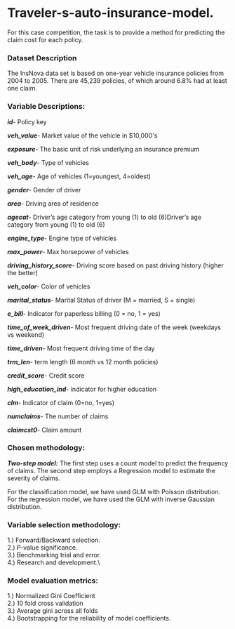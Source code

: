 # Traveler-s-auto-insurance-model.
For this case competition, the task is to provide a method for predicting the claim cost for each policy.

### Dataset Description
The InsNova data set is based on one-year vehicle insurance policies from 2004 to 2005. There are 45,239 policies, of which around 6.8% had at least one claim.

### Variable Descriptions:
***id***- Policy key

***veh_value***- Market value of the vehicle in $10,000's

***exposure***- The basic unit of risk underlying an insurance premium

***veh_body***- Type of vehicles

***veh_age***- Age of vehicles (1=youngest, 4=oldest)

***gender***- Gender of driver

***area***- Driving area of residence

***agecat***- Driver’s age category from young (1) to old (6)Driver’s age category from young (1) to old (6)

***engine_type***- Engine type of vehicles

***max_power***- Max horsepower of vehicles

***driving_history_score***- Driving score based on past driving history (higher the better)

***veh_color***- Color of vehicles

***marital_status***- Marital Status of driver (M = married, S = single)

***e_bill***- Indicator for paperless billing (0 = no, 1 = yes)

***time_of_week_driven***- Most frequent driving date of the week (weekdays vs weekend)

***time_driven***- Most frequent driving time of the day

***trm_len***-  term length (6 month vs 12 month policies)

***credit_score***- Credit score

***high_education_ind***- indicator for higher education

***clm***- Indicator of claim (0=no, 1=yes)

***numclaims***- The number of claims

***claimcst0***- Claim amount


### Chosen methodology:

***Two-step model:***
The first step uses a count model to predict the frequency of claims.
The second step employs a Regression model to estimate the severity of claims.

For the classification model, we have used GLM with Poisson distribution.\
For the regression model, we have used the GLM with inverse Gaussian distribution.

### Variable selection methodology:
1.) Forward/Backward selection.\
2.) P-value significance.\
3.) Benchmarking trial and error.\
4.) Research and development.\
 

### Model evaluation metrics:
1.) Normalized Gini Coefficient\
2.) 10 fold cross validation\
3.) Average gini across all folds\
4.) Bootstrapping for the reliability of model coefficients.

